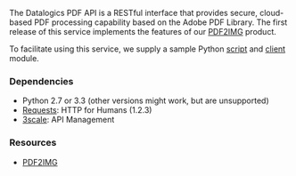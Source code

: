 The Datalogics PDF API is a RESTful interface that provides secure,
cloud-based PDF processing capability based on the Adobe PDF Library.
The first release of this service implements the features of our
[PDF2IMG](http://www.datalogics.com/products/pdf2img/index.asp) product.

To facilitate using this service, we supply a sample Python
[script](classpdf2img_1_1_p_d_f2_i_m_g.html) and
[client](classpdfclient_1_1_client.html) module.

### Dependencies

* Python 2.7 or 3.3 (other versions might work, but are unsupported)
* [Requests](http://docs.python-requests.org/en/latest/): HTTP for Humans (1.2.3)
* [3scale](http://3scale.net): API Management

### Resources

* [PDF2IMG](http://www.datalogics.com/products/pdf2img/index.asp)

